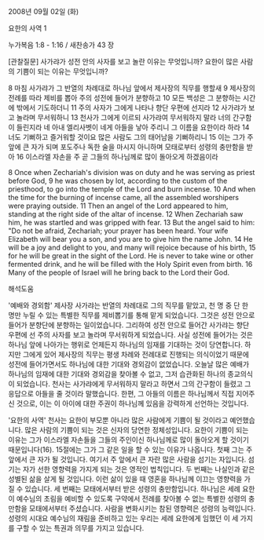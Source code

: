 2008년 09월 02일 (화)

요한의 사역 1



누가복음 1:8 - 1:16 / 새찬송가 43 장


[관찰질문]
사가랴가 성전 안의 사자를 보고 놀란 이유는 무엇입니까? 
요한이 많은 사람의 기쁨이 되는 이유는 무엇입니까? 

8 마침 사가랴가 그 반열의 차례대로 하나님 앞에서 제사장의 직무를 행할새 
9 제사장의 전례를 따라 제비를 뽑아 주의 성전에 들어가 분향하고 
10 모든 백성은 그 분향하는 시간에 밖에서 기도하더니 
11 주의 사자가 그에게 나타나 향단 우편에 선지라 
12 사가랴가 보고 놀라며 무서워하니 
13 천사가 그에게 이르되 사가랴여 무서워하지 말라 너의 간구함이 들린지라 네 아내 엘리사벳이 네게 아들을 낳아 주리니 그 이름을 요한이라 하라 
14 너도 기뻐하고 즐거워할 것이요 많은 사람도 그의 태어남을 기뻐하리니 
15 이는 그가 주 앞에 큰 자가 되며 포도주나 독한 술을 마시지 아니하며 모태로부터 성령의 충만함을 받아 
16 이스라엘 자손을 주 곧 그들의 하나님께로 많이 돌아오게 하겠음이라  

8 Once when Zechariah's division was on duty and he was serving as priest before God, 
9 he was chosen by lot, according to the custom of the priesthood, to go into the temple of the Lord and burn incense. 
10 And when the time for the burning of incense came, all the assembled worshipers were praying outside. 
11 Then an angel of the Lord appeared to him, standing at the right side of the altar of incense. 
12 When Zechariah saw him, he was startled and was gripped with fear. 
13 But the angel said to him: "Do not be afraid, Zechariah; your prayer has been heard. Your wife Elizabeth will bear you a son, and you are to give him the name John. 
14 He will be a joy and delight to you, and many will rejoice because of his birth, 
15 for he will be great in the sight of the Lord. He is never to take wine or other fermented drink, and he will be filled with the Holy Spirit even from birth. 
16 Many of the people of Israel will he bring back to the Lord their God.

해석도움





'예배와 경외함'
 제사장 사가랴는 반열의 차례대로 그의 직무를 맡았고, 천 명 중 단 한 명만 누릴 수 있는 특별한 직무를 제비뽑기를 통해 맡게 되었습니다. 그것은 성전 안으로 들어가 분향단에 분향하는 일이었습니다. 그리하여 성전 안으로 들어간 사가랴는 향단 우편에 선 주의 사자를 보고 놀라며 무서워하게 되었습니다. 사실 성전에 들어가는 것은 하나님 앞에 나아가는 행위로 언제든지 하나님의 임재를 기대하는 것이 당연합니다. 하지만 그에게 있어 제사장의 직무는 평생 차례와 전례대로 진행되는 의식이었기 때문에 성전에 들어가면서도 하나님에 대한 기대와 경외감이 없었습니다. 오늘날 많은 예배가 하나님의 임재에 대한 기대와 경외감을 찾아볼 수 없고, 그저 습관화된 하나의 종교의식이 되었습니다. 천사는 사가랴에게 무서워하지 말라고 하면서 그의 간구함이 들렸고 그 응답으로 아들을 줄 것이라 말했습니다. 한편, 그 아들의 이름은 하나님께서 직접 지어주신 것으로, 이는 이 아이에 대한 주권이 하나님께 있음을 강력하게 선언하는 것입니다.  

'요한의 사역'
 천사는 요한이 부모뿐 아니라 많은 사람에게 기쁨이 될 것이라고 예언했습니다. 많은 사람의 기쁨이 되는 것은 신자의 당연한 정체성입니다. 요한이 기쁨이 되는 이유는 그가 이스라엘 자손들을 그들의 주인이신 하나님께로 많이 돌아오게 할 것이기 때문입니다(16). 15절에는 그가 그 같은 일을 할 수 있는 이유가 나옵니다. 첫째 그는 주 앞에서 큰 자가 될 것입니다. 여기서 주 앞에서 큰 자란 많은 사람을 섬기는 자입니다. 섬기는 자가 선한 영향력을 가지게 되는 것은 영적인 법칙입니다. 두 번째는 나실인과 같은 성별된 삶을 살게 될 것입니다. 이런 삶이 있을 때 영혼을 하나님께 이끄는 영향력을 가질 수 있습니다. 세 번째는 모태에서부터 받은 성령의 충만함입니다. 하나님은 세례 요한이 예수님의 초림을 예비할 수 있도록 구약에서 전례를 찾아볼 수 없는 특별한 성령의 충만함을 모태에서부터 주셨습니다. 사람을 변화시키는 참된 영향력은 성령의 능력입니다. 성령의 시대요 예수님의 재림을 준비하고 있는 우리는 세례 요한에게 임했던 이 세 가지를 구할 수 있는 특권과 의무를 가지고 있습니다.